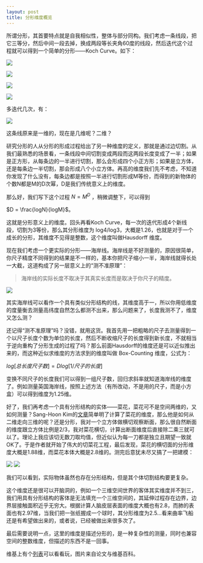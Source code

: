 ```yaml
---
layout: post
title: 分形维度概览
---
```


所谓分形，其首要特点就是自我相似性，整体与部分同构。我们考虑一条线段，把它三等分，然后中间一段去掉，换成两段等长夹角60度的线段，然后迭代这个过程就可以得到一个简单的分形——Koch Curve。如下：

![](http://yufree.github.io/blogcn/figure/fractal.png)

![](http://yufree.github.io/blogcn/figure/fractal2.png)

![](http://yufree.github.io/blogcn/figure/fractal3.png)

![](http://yufree.github.io/blogcn/figure/fractal4.png)

多迭代几次，有：

![](http://yufree.github.io/blogcn/figure/fractal5.png)

这条线原来是一维的，现在是几维呢？二维？

研究分形的人从分形的形成过程给出了另一种维度的定义，那就是通过边切割。从我们最熟悉的场景看，一条线段中间切割变成两段而这两段长度变成了一半；如果是正方形，从每条边的一半进行切割，那么会形成四个小正方形；如果是立方体，还是每条边一半切割，那会形成八个小立方体。再高的维度我们先不考虑，不知道你发现了什么没有，每条边都是按照一半进行切割形成M等份，而得到的新物体的个数N都是M的D次幂，D是我们传统意义上的维度。

那么好，我们写下这个过程 $N = M^D$ ，稍微调整下，可以得到 

$D = \frac{logN}{logM}$。

这就是分形意义上的维度。回头再看Koch Curve，每一次的迭代形成4个新线段，切割为3等份，那么其分形维度为 log4/log3，大概是1.26，也就是对于一个成长的分形，其维度不见得是整数，这个维度叫做Hausdorff 维度。

现在我们考虑一个更实际的分形——海岸线。海岸线是不好测量的，原因很简单，你尺子精度不同得到的结果是不一样的，基本你把尺子缩小一半，海岸线就得长处一大截，这道构成了另一层意义上的“测不准原理”：

> 海岸线的实际长度不取决于其真实长度而是取决于你尺子的精度。

![](http://yufree.github.io/blogcn/figure/fractal6.png)

其实海岸线可以看作一个具有类似分形结构的线，其维度高于一，所以你用低维度的度量衡去测量高纬度自然怎么都测不出来，那么问题来了，长度我测不了，维度又怎么测？

还记得“测不准原理”吗？没错，就用这货。我首先用一把粗略的尺子去测量得到一个以尺子长度个数为单位的长度，然后不断收缩尺子的长度得到新长度，不就相当于逆向重构了分形生成的过程了吗？那么前面Hausdorff的维度还是可以近似推出来的，而这种近似求维度的方法求到的维度叫做 Box-Counting 维度，公式为：

$log[总长度尺子数] = D log[1/尺子的长度]$

变换不同尺子的长度我们可以得到一组尺子数，回归求斜率就知道海岸线的维度了。例如测量英国海岸线，按照上述方法（有所改动，不是用的尺子，而是小方盒）可以得到维度为1.25维。

好了，我们再考虑一个具有分形结构的实体——菜花，菜花可不是空间两维的，又如何测量？Sang-Hoon Kim的[文章](http://each.uspnet.usp.br/sistcomplexos/SC1/Fractal/Brocoli.pdf)简单明了计算了菜花的维度，那么他是如何从二维走向三维的呢？还是分形，我对一个立方体做横切观察断面，那么很自然断面的维度跟立方体比例是2/3，我对菜花横切，计算出断面维度后直接除二乘三就可以了。理论上我应该切无数刀取均值，但近似认为每一刀都是独立且期望一致就OK了。于是作者就开始了伟大的切菜花工程，最后发现，菜花的横切面的分形维度大概是1.88维，而菜花本体大概是2.8维的。测完后意犹未尽又搞了一把建模：

![](http://yufree.github.io/blogcn/figure/fractal7.png)
![](http://yufree.github.io/blogcn/figure/fractal8.png)

我们可以看到，实际物体虽然也存在分形结构，但是其个体切割结构要更复杂。

这个维度还是很可以开脑洞的，例如一个三维空间世界的客体其实维度并不到三，我们用具有分形结构的客体是无法填充一个三维空间的，其延伸过程存在边界，边界层接触面积近乎无穷大。根据计算人脑皮层表面的维度大概也有2.8，而肺的表面也有2.97维，当我们把一张纸握成一个球时，其分形维度为2.5…看来曲率飞船还是有希望做出来的，或者说，已经被做出来很多次了。

最后需要说明一点，这里的维度是描述分形的，是一种复杂性的测量，同时也兼容空间的整数维度，但描述的东西不是一回事。

维基上有个[列表](https://en.wikipedia.org/wiki/List_of_fractals_by_Hausdorff_dimension)可以看看玩，图片来自论文与维基百科。